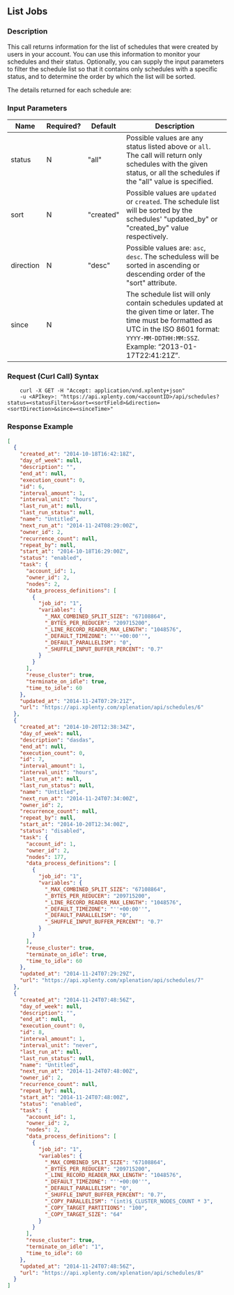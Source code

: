 ## List Jobs

### Description
This call returns information for the list of schedules that were created by users in your account.
You can use this information to monitor your schedules and their status.
Optionally, you can supply the input parameters to filter the schedule list so that it contains only schedules with a specific status, and to determine the order by which the list will be sorted.

The details returned for each schedule are:


### Input Parameters

|Name|Required?|Default|Description|
|----|---------|-------|-----------|
status|N|"all"|Possible values are any status listed above or ```all```. The call will return only schedules with the given status, or all the schedules if the "all" value is specified.
sort|N|"created"|Possible values are ```updated``` or ```created```. The schedule list will be sorted by the schedules' "updated_by" or "created_by" value respectively.
direction|N|"desc"|Possible values are: ```asc```, ```desc```. The scheduless will be sorted in ascending or descending order of the "sort" attribute.
since|N| |The schedule list will only contain schedules updated at the given time or later. The time must be formatted as UTC in the ISO 8601 format: ```YYYY-MM-DDTHH:MM:SSZ```. Example: “2013-01-17T22:41:21Z”.


### Request (Curl Call) Syntax
```shell
    curl -X GET -H "Accept: application/vnd.xplenty+json"
    -u <APIkey>: "https://api.xplenty.com/<accountID>/api/schedules?status=<statusFilter>&sort=<sortField>&direction=<sortDirection>&since=<sinceTime>"
```
### Response Example
```json
[
  {
    "created_at": "2014-10-18T16:42:18Z",
    "day_of_week": null,
    "description": "",
    "end_at": null,
    "execution_count": 0,
    "id": 6,
    "interval_amount": 1,
    "interval_unit": "hours",
    "last_run_at": null,
    "last_run_status": null,
    "name": "Untitled",
    "next_run_at": "2014-11-24T08:29:00Z",
    "owner_id": 2,
    "recurrence_count": null,
    "repeat_by": null,
    "start_at": "2014-10-18T16:29:00Z",
    "status": "enabled",
    "task": {
      "account_id": 1,
      "owner_id": 2,
      "nodes": 2,
      "data_process_definitions": [
        {
          "job_id": "1",
          "variables": {
            "_MAX_COMBINED_SPLIT_SIZE": "67108864",
            "_BYTES_PER_REDUCER": "209715200",
            "_LINE_RECORD_READER_MAX_LENGTH": "1048576",
            "_DEFAULT_TIMEZONE": "''+00:00''",
            "_DEFAULT_PARALLELISM": "0",
            "_SHUFFLE_INPUT_BUFFER_PERCENT": "0.7"
          }
        }
      ],
      "reuse_cluster": true,
      "terminate_on_idle": true,
      "time_to_idle": 60
    },
    "updated_at": "2014-11-24T07:29:21Z",
    "url": "https://api.xplenty.com/xplenation/api/schedules/6"
  },
  {
    "created_at": "2014-10-20T12:38:34Z",
    "day_of_week": null,
    "description": "dasdas",
    "end_at": null,
    "execution_count": 0,
    "id": 7,
    "interval_amount": 1,
    "interval_unit": "hours",
    "last_run_at": null,
    "last_run_status": null,
    "name": "Untitled",
    "next_run_at": "2014-11-24T07:34:00Z",
    "owner_id": 2,
    "recurrence_count": null,
    "repeat_by": null,
    "start_at": "2014-10-20T12:34:00Z",
    "status": "disabled",
    "task": {
      "account_id": 1,
      "owner_id": 2,
      "nodes": 177,
      "data_process_definitions": [
        {
          "job_id": "1",
          "variables": {
            "_MAX_COMBINED_SPLIT_SIZE": "67108864",
            "_BYTES_PER_REDUCER": "209715200",
            "_LINE_RECORD_READER_MAX_LENGTH": "1048576",
            "_DEFAULT_TIMEZONE": "''+00:00''",
            "_DEFAULT_PARALLELISM": "0",
            "_SHUFFLE_INPUT_BUFFER_PERCENT": "0.7"
          }
        }
      ],
      "reuse_cluster": true,
      "terminate_on_idle": true,
      "time_to_idle": 60
    },
    "updated_at": "2014-11-24T07:29:29Z",
    "url": "https://api.xplenty.com/xplenation/api/schedules/7"
  },
  {
    "created_at": "2014-11-24T07:48:56Z",
    "day_of_week": null,
    "description": "",
    "end_at": null,
    "execution_count": 0,
    "id": 8,
    "interval_amount": 1,
    "interval_unit": "never",
    "last_run_at": null,
    "last_run_status": null,
    "name": "Untitled",
    "next_run_at": "2014-11-24T07:48:00Z",
    "owner_id": 2,
    "recurrence_count": null,
    "repeat_by": null,
    "start_at": "2014-11-24T07:48:00Z",
    "status": "enabled",
    "task": {
      "account_id": 1,
      "owner_id": 2,
      "nodes": 2,
      "data_process_definitions": [
        {
          "job_id": "1",
          "variables": {
            "_MAX_COMBINED_SPLIT_SIZE": "67108864",
            "_BYTES_PER_REDUCER": "209715200",
            "_LINE_RECORD_READER_MAX_LENGTH": "1048576",
            "_DEFAULT_TIMEZONE": "''+00:00''",
            "_DEFAULT_PARALLELISM": "0",
            "_SHUFFLE_INPUT_BUFFER_PERCENT": "0.7",
            "_COPY_PARALLELISM": "(int)$_CLUSTER_NODES_COUNT * 3",
            "_COPY_TARGET_PARTITIONS": "100",
            "_COPY_TARGET_SIZE": "64"
          }
        }
      ],
      "reuse_cluster": true,
      "terminate_on_idle": "1",
      "time_to_idle": 60
    },
    "updated_at": "2014-11-24T07:48:56Z",
    "url": "https://api.xplenty.com/xplenation/api/schedules/8"
  }
]
```
